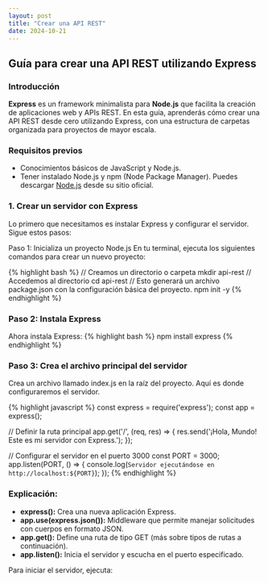 ```yaml
---
layout: post
title: "Crear una API REST"
date: 2024-10-21
---
```


## Guía para crear una API REST utilizando Express

### Introducción

**Express** es un framework minimalista para **Node.js** que facilita la creación de aplicaciones web y APIs REST. En esta guía, aprenderás cómo crear una API REST desde cero utilizando Express, con una estructura de carpetas organizada para proyectos de mayor escala.

### Requisitos previos

- Conocimientos básicos de JavaScript y Node.js.
- Tener instalado Node.js y npm (Node Package Manager).
Puedes descargar [Node.js](https://nodejs.org) desde su sitio oficial.

### 1. Crear un servidor con Express

Lo primero que necesitamos es instalar Express y configurar el servidor. Sigue estos pasos:

Paso 1: Inicializa un proyecto Node.js
En tu terminal, ejecuta los siguientes comandos para crear un nuevo proyecto:

{% highlight bash %}
// Creamos un directorio o carpeta
   mkdir api-rest
// Accedemos al directorio
  cd api-rest
// Esto generará un archivo package.json con la configuración básica del proyecto.
  npm init -y
{% endhighlight %}

### Paso 2: Instala Express
Ahora instala Express:
{% highlight bash %}
npm install express
{% endhighlight %}

### Paso 3: Crea el archivo principal del servidor
Crea un archivo llamado index.js en la raíz del proyecto. Aquí es donde configuraremos el servidor.

{% highlight javascript %}
const express = require('express');
const app = express();

// Definir la ruta principal
app.get('/', (req, res) => {
  res.send('¡Hola, Mundo! Este es mi servidor con Express.');
});

// Configurar el servidor en el puerto 3000
const PORT = 3000;
app.listen(PORT, () => {
  console.log(`Servidor ejecutándose en http://localhost:${PORT}`);
});
{% endhighlight %}

### Explicación:
- **express():** Crea una nueva aplicación Express.
- **app.use(express.json()):** Middleware que permite manejar solicitudes con cuerpos en formato JSON.
- **app.get():** Define una ruta de tipo GET (más sobre tipos de rutas a continuación).
- **app.listen():** Inicia el servidor y escucha en el puerto especificado.
  
Para iniciar el servidor, ejecuta:
